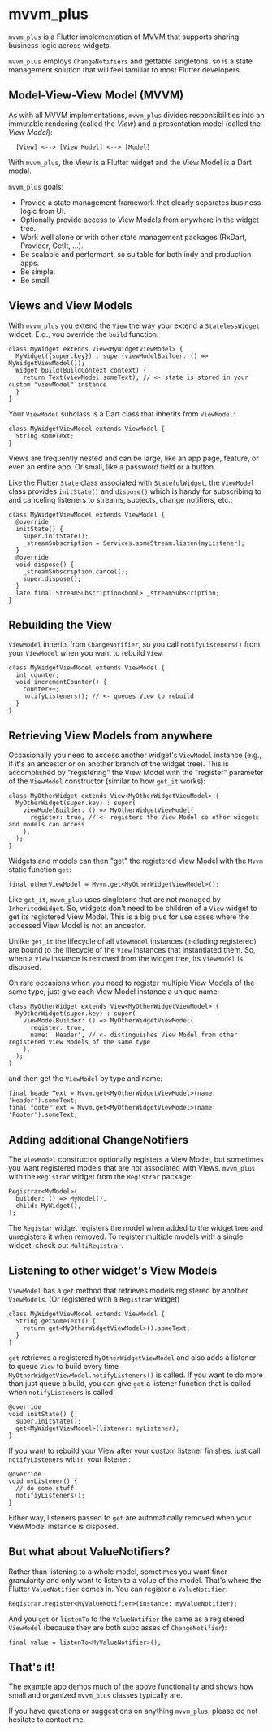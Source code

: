 # mvvm_plus

`mvvm_plus` is a Flutter implementation of MVVM that supports sharing business logic across widgets.

`mvvm_plus` employs `ChangeNotifiers` and gettable singletons, so is a state management solution that will feel familiar to most Flutter developers.

## Model-View-View Model (MVVM)

As with all MVVM implementations, `mvvm_plus` divides responsibilities into an immutable rendering (called the *View*) and a presentation model (called the *View Model*):

      [View] <--> [View Model] <--> [Model]

With `mvvm_plus`, the View is a Flutter widget and the View Model is a Dart model. 

`mvvm_plus` goals:
- Provide a state management framework that clearly separates business logic from UI.
- Optionally provide access to View Models from anywhere in the widget tree.
- Work well alone or with other state management packages (RxDart, Provider, GetIt, ...).
- Be scalable and performant, so suitable for both indy and production apps.
- Be simple.
- Be small.

## Views and View Models

With `mvvm_plus` you extend the `View` the way your extend a `StatelessWidget` widget. E.g., you override the `build` function:

    class MyWidget extends View<MyWidgetViewModel> {
      MyWidget({super.key}) : super(viewModelBuilder: () => MyWidgetViewModel());
      Widget build(BuildContext context) {
        return Text(viewModel.someText); // <- state is stored in your custom "viewModel" instance
      }
    }

Your `ViewModel` subclass is a Dart class that inherits from `ViewModel`:

    class MyWidgetViewModel extends ViewModel {
      String someText;
    }

Views are frequently nested and can be large, like an app page, feature, or even an entire app. Or small, like a password field or a button.

Like the Flutter `State` class associated with `StatefulWidget`, the `ViewModel` class provides `initState()` and `dispose()` which is handy for subscribing to and canceling listeners to streams, subjects, change notifiers, etc.:

    class MyWidgetViewModel extends ViewModel {
      @override
      initState() {
        super.initState();
        _streamSubscription = Services.someStream.listen(myListener);
      }
      @override
      void dispose() {
        _streamSubscription.cancel();
        super.dispose();
      }
      late final StreamSubscription<bool> _streamSubscription;
    }

## Rebuilding the View

`ViewModel` inherits from `ChangeNotifier`, so you call `notifyListeners()` from your `ViewModel` when you want to rebuild `View`:

    class MyWidgetViewModel extends ViewModel {
      int counter;
      void incrementCounter() {
        counter++;
        notifyListeners(); // <- queues View to rebuild
      }
    }

## Retrieving View Models from anywhere

Occasionally you need to access another widget's `ViewModel` instance (e.g., if it's an ancestor or on another branch of the widget tree). This is accomplished by "registering" the View Model with the "register" parameter of the `ViewModel` constructor (similar to how `get_it` works):

    class MyOtherWidget extends View<MyOtherWidgetViewModel> {
      MyOtherWidget(super.key) : super(
        viewModelBuilder: () => MyOtherWidgetViewModel(
          register: true, // <- registers the View Model so other widgets and models can access
        ),
      );
    }

Widgets and models can then "get" the registered View Model with the `Mvvm` static function `get`:

    final otherViewModel = Mvvm.get<MyOtherWidgetViewModel>();

Like `get_it`, `mvvm_plus` uses singletons that are not managed by `InheritedWidget`. So, widgets don't need to be children of a `View` widget to get its registered View Model. This is a big plus for use cases where the accessed View Model is not an ancestor.

Unlike `get_it` the lifecycle of all `ViewModel` instances (including registered) are bound to the lifecycle of the `View` instances that instantiated them. So, when a `View` instance is removed from the widget tree, its `ViewModel` is disposed.

On rare occasions when you need to register multiple View Models of the same type, just give each View Model instance a unique name:

    class MyOtherWidget extends View<MyOtherWidgetViewModel> {
      MyOtherWidget(super.key) : super(
        viewModelBuilder: () => MyOtherWidgetViewModel(
          register: true,
          name: 'Header', // <- distinguishes View Model from other registered View Models of the same type
        ),
      );
    }

and then get the `ViewModel` by type and name:

    final headerText = Mvvm.get<MyOtherWidgetViewModel>(name: 'Header').someText;
    final footerText = Mvvm.get<MyOtherWidgetViewModel>(name: 'Footer').someText;

## Adding additional ChangeNotifiers 

The `ViewModel` constructor optionally registers a View Model, but sometimes you want registered models that are not associated with Views. `mvvm_plus` with the `Registrar` widget from the `Registrar` package:

    Registrar<MyModel>(
      builder: () => MyModel(),
      child: MyWidget(),
    );

The `Registar` widget registers the model when added to the widget tree and unregisters it when removed. To register multiple models with a single widget, check out `MultiRegistrar`.

## Listening to other widget's View Models

`ViewModel` has a `get` method that retrieves models registered by another `ViewModels`. (Or registered with a `Registrar` widget)

    class MyWidgetViewModel extends ViewModel {
      String getSomeText() {
        return get<MyOtherWidgetViewModel>().someText;
      }
    }

`get` retrieves a registered `MyOtherWidgetViewModel` and also adds a listener to queue `View` to build every time `MyOtherWidgetViewModel.notifyListeners()` is called. If you want to do more than just queue a build, you can give `get` a listener function that is called when `notifyListeners` is called:

    @override
    void initState() {
      super.initState();
      get<MyWidgetViewModel>(listener: myListener);
    }

If you want to rebuild your View after your custom listener finishes, just call `notifyListeners` within your listener:

    @override
    void myListener() {
      // do some stuff
      notifiyListeners(); 
    }

Either way, listeners passed to `get` are automatically removed when your ViewModel instance is disposed.

## But what about ValueNotifiers?

Rather than listening to a whole model, sometimes you want finer granularity and only want to listen to a value of the model. That's where the Flutter `ValueNotifier` comes in. You can register a `ValueNotifier`:

    Registrar.register<MyValueNotifier>(instance: myValueNotifier);

And you `get` or `listenTo` to the `ValueNotifier` the same as a registered `ViewModel` (because they are both subclasses of `ChangeNotifier`):

    final value = listenTo<MyValueNotifier>();

## That's it! 

The [example app](https://github.com/buttonsrtoys/view/tree/main/example) demos much of the above functionality and shows how small and organized `mvvm_plus` classes typically are.

If you have questions or suggestions on anything `mvvm_plus`, please do not hesitate to contact me.